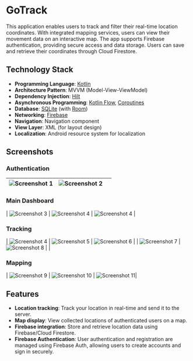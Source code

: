 # GoTrack

This application enables users to track and filter their real-time location coordinates. With integrated mapping services, users can view their movement data on an interactive map. The app supports Firebase authentication, providing secure access and data storage. Users can save and retrieve their coordinates through Cloud Firestore.

## Technology Stack

- **Programming Language**: [Kotlin](https://kotlinlang.org/)
- **Architecture Pattern**: MVVM (Model-View-ViewModel)
- **Dependency Injection**: [Hilt](https://developer.android.com/training/dependency-injection/hilt-android)
- **Asynchronous Programming**: [Kotlin Flow](https://kotlinlang.org/docs/flow.html), [Coroutines](https://kotlinlang.org/docs/coroutines-overview.html)
- **Database**: [SQLite](https://www.sqlite.org/index.html) (with [Room](https://developer.android.com/training/data-storage/room))
- **Networking**: [Firebase](https://firebase.google.com)
- **Navigation**: Navigation component
- **View Layer**: XML (for layout design)
- **Localization**: Android resource system for localization

## Screenshots

### Authentication
| ![Screenshot 1](screenshots/sign_in.png)  | ![Screenshot 2](screenshots/sign_up.png)          |                                                |
|:-----------------------------------------:|:-------------------------------------------------:|:----------------------------------------------:|
### Main Dashboard
| ![Screenshot 3](screenshots/action.png)   | ![Screenshot 4](screenshots/settings.png)         | ![Screenshot 4](screenshots/auth.png)          |                                    
### Tracking
| ![Screenshot 4](screenshots/gps_not.png)  | ![Screenshot 5](screenshots/track_permission.png) | ![Screenshot 6](screenshots/tracking.png)      |
| ![Screenshot 7](screenshots/notif.png)    | ![Screenshot 8](screenshots/trackerIsOf.png)      |                                                | 

### Mapping
| ![Screenshot 9](screenshots/map.png)      | ![Screenshot 10](screenshots/mapDay.png)          | ![Screenshot 11](screenshots/noCoordinates.png)|                                                
## Features
- **Location tracking**: Track your location in real-time and send it to the server.
- **Map display**: View collected locations of authenticated users on a map.
- **Firebase integration**: Store and retrieve location data using Firebase/Cloud Firestore.
- **Firebase Authentication**: User authentication and registration are managed using Firebase Auth, allowing users to create accounts and sign in securely.
